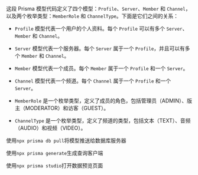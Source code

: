 这段 Prisma 模型代码定义了四个模型：`Profile`、`Server`、`Member` 和 `Channel`，以及两个枚举类型：`MemberRole` 和 `ChannelType`。下面是它们之间的关系：

- `Profile` 模型代表一个用户的个人资料。每个 `Profile` 可以有多个 `Server`、`Member` 和 `Channel`。

- `Server` 模型代表一个服务器。每个 `Server` 属于一个 `Profile`，并且可以有多个 `Member` 和 `Channel`。

- `Member` 模型代表一个成员。每个 `Member` 属于一个 `Profile` 和一个 `Server`。

- `Channel` 模型代表一个频道。每个 `Channel` 属于一个 `Profile` 和一个 `Server`。

- `MemberRole` 是一个枚举类型，定义了成员的角色，包括管理员（ADMIN）、版主（MODERATOR）和访客（GUEST）。

- `ChannelType` 是一个枚举类型，定义了频道的类型，包括文本（TEXT）、音频（AUDIO）和视频（VIDEO）。

使用`npx prisma db pull`将模型推送给数据库服务器

使用`npx prisma generate`生成查询客户端

使用`npx prisma studio`打开数据预览页面

